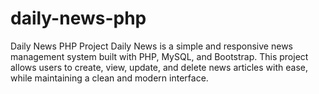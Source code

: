 # daily-news-php
Daily News PHP Project  Daily News is a simple and responsive news management system built with PHP, MySQL, and Bootstrap. This project allows users to create, view, update, and delete news articles with ease, while maintaining a clean and modern interface.
